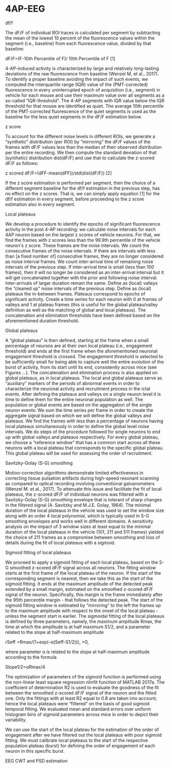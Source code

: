 # 4AP-EEG 
df/f

The dF/F of individual ROI traces is calculated per segment by subtracting the mean of the lowest 10 percent of the fluorescence values within the segment (i.e., baseline) from each fluorescence value, divided by that baseline:

dF/F=(F-10th Percentile of F)/ 10th Percentile of F                [1]

4-AP-induced activity is characterized by large and relatively long-lasting deviations of the raw fluorescence from baseline (Wenzel M, et al., 2017). To identify a proper baseline avoiding the impact of such events, we computed the interquartile range (IQR) value of the (PMT-corrected) fluorescence in every uninterrupted epoch of acquisition (i.e., segment) in vehicle for each mouse and use their maximum value over all segments as a so-called “IQR-threshold”. The 4-AP segments with IQR value below the IQR threshold for that mouse are identified as quiet. The average 10th percentile of the PMT-corrected fluorescence of the quiet segments is used as the baseline for the less quiet segments in the dF/F estimation below. 

z score

To account for the different noise levels in different ROIs, we generate a “synthetic” distribution (per ROI) by “mirroring” the dF/F values of the frames with dF/F values less than the median of their observed distribution per the entire recording. We then compute the standard deviation of that (synthetic) distribution dist(dF/F) and use that to calculate the z-scored dF/F as follows:

z scored dF/F=(dFF-mean(dFF))/std(dist(dF/F)) 						          [2]

If the z score estimation is performed per segment, then the choice  of a different segment baseline for the df/f estimation in the previous step, has no effect on the z scores. That is, we can simply apply equation [1] for the df/f estimation in every segment, before proceeding to the z score estimation also in every segment.

Local plateaus

We develop a procedure to identify the epochs of significant fluorescence activity in the post 4-AP recording: we calculate noise intervals for each 4AP neuron based on the largest z scores of vehicle neurons. For that, we find the frames with z scores less than the 99.9th percentile of the vehicle neuron's z score. These frames are the noise intervals. We count the consecutive frames of the noise intervals. If there are intervals with less than [a fixed number of] consecutive frames, they are no longer considered as noise interval frames. We count inter-arrival time of remaining noise intervals of the previous step. If inter-arrival time is small (less than 100 frames), then it will no longer be considered as an inter-arrival interval but it will get concatenated together with the prior and following noise interval. Inter-arrivals of larger duration remain the same. Define as (local) valleys the “cleaned up" noise intervals of the previous step. Define as (local) plateaus the in-between frames. Plateaus correspond to epochs of significant activity. Create a time series for each neuron with 0 at frames of valleys and 1 at plateau frames (this is useful for the global plateau/valley definition as well as the matching of global and local plateaus). The concatenation and elimination thresholds have been defined based on the aforementioned duration threshold. 

Global plateaus

A “global plateau” is then defined, starting at the frame when a small percentage of neurons are at their own local plateau (i.e., engagement threshold) and ends at the first frame when the aforementioned neuronal engagement threshold is crossed.  The engagement threshold is selected to be sufficiently small for being able to capture well the entire evolution of the burst of activity, from its start until its end, consistently across mice (see Figures ...). The concatenation and elimination process is also applied on global plateaus, as in local plateaus. The local and global plateaus serve as “auxiliary” markers of the periods of abnormal events in order to characterize the neuronal activity and recruitment process in the ictal events.
After defining the plateaus and valleys on a single neuron level it is time to define them for the entire neuronal population as well. The population or global events are based on the aggregation of the single neuron events: We sum the time series per frame in order to create the aggregate signal based on which we will define the global valleys and plateaus. We find the frames with less than a percentage of neurons having local plateaus simultaneously in order to define the global level noise intervals. We do steps of the procedure followed for single neurons to end up with global valleys and plateaus respectively.
For every global plateau, we choose a “reference window” that has a common start across all these neurons with a local plateau that corresponds to the specific global plateau. This global plateau will be used for assessing the order of recruitment.

Savitzky-Golay (S-G) smoothing

Motion-correction algorithms demonstrate limited effectiveness in correcting tissue pulsation artifacts during high-speed resonant scanning as compared to optical recording involving conventional galvanometers (Wenzel M. et al., 2017). To attenuate this issue and facilitate the fit of local plateaus, the z-scored dF/F of individual neurons was filtered with a Savitzky-Golay (S-G) smoothing envelope that is tolerant of sharp changes in the filtered signal (A. Savitzky and M.J.E. Golay, 1964). The minimal duration of the local plateaus in the vehicle was used to set the window size along with an order 4 local polynomial, which is typically used in S-G smoothing envelopes and works well in different domains. A sensitivity analysis on the impact of 3 window sizes at least equal to the minimal duration of the local plateaus in the vehicle  (101, 211 and 511 frames) yielded the choice of 211 frames as a compromise between smoothing and loss of details during the fit of local plateaus with a sigmoid.

Sigmoid fitting of local plateaus

We proceed to apply a sigmoid fitting of each local plateau, based on the S-G smoothed z-scored dF/F signal across all neurons. The fitting window starts at the first frame of the local plateau of the neuron. If the start of the corresponding segment is nearest, then we take this as the start of the sigmoid fitting. It ends at the maximum amplitude of the detected peak   extended by a small margin, estimated on the smoothed z-scored dF/F signal of the neuron. Specifically, this margin is the frame immediately after the 95th percentile margin -  that follows the detected peak. The start of the sigmoid fitting window is estimated by “mirroring” to the left the frames up to the maximum amplitude with respect to the onset of the local plateau - unless the segment start is earlier. 
The sigmoidal fitting of the local plateaus is defined by three parameters, namely, the maximum amplitude Rmax, the time at which the amplitude is at half maximum S1/2, and a parameter related to the slope at half-maximum amplitude 

rSeff =Rmax/(1+exp(-α(Seff-S1/2))), >0, 

where parameter α is related to the slope at half-maximum amplitude according to the formula 

Slope1/2=αRmax/4

The optimization of parameters of the sigmoid function is performed using the non-linear least square regression nlinfit function of MATLAB 2017a.  The coefficient of determination R2 is used to evaluate the goodness of the fit between the smoothed z-scored dF/F signal of the neuron and the fitted one. Only the fittings with at least R2 equal to 0.8 are taken into account; hence the local plateaus were “filtered” on the basis of good sigmoid temporal fitting. We evaluated mean and standard errors over uniform histogram bins of sigmoid parameters across mice in order to depict their variability. 

We can use the start of the local plateau for the estimation of the order of engagement after we have filtered out the local plateaus with poor sigmoid fitting. We must calibrate local plateaus to the start of the respective population plateau (burst) for defining the order of engagement of each neuron in this specific burst. 

EEG CWT and PSD estimation
